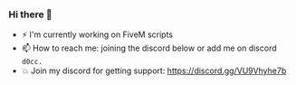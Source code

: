 ### Hi there 👋

- ⚡ I'm currently working on FiveM scripts
- 📫 How to reach me: joining the discord below or add me on discord `d0cc.`
- 💥 Join my discord for getting support: https://discord.gg/VU9Vhyhe7b

<!--
**docc5m/docc5m** is a ✨ _special_ ✨ repository because its `README.md` (this file) appears on your GitHub profile.

Here are some ideas to get you started:

- 🔭 I’m currently working on ...
- 🌱 I’m currently learning ...
- 👯 I’m looking to collaborate on ...
- 🤔 I’m looking for help with ...
- 💬 Ask me about ...
- 📫 How to reach me: ...
- 😄 Pronouns: ...
- ⚡ Fun fact: ...
-->
